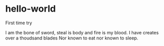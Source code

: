 # hello-world
First time try

I am the bone of sword, steal is body and fire is my blood.
I have creates over a thoudsand blades
Nor known to eat nor known to sleep.


